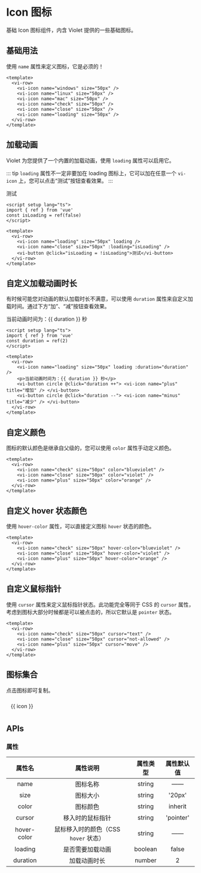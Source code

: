 <script setup lang="ts">
import { ref } from 'vue'
import { iconMaps } from '../../packages/components/Icon/iconMaps'
const isLoading = ref(false)
const duration = ref(2)

const copy = (name: string) => {
  navigator.clipboard.writeText(`<vi-icon name="${name}" />`)
    .then(res => console.log('复制成功'))
    .catch(err => console.log('复制失败'))
}
</script>

# Icon 图标

基础 Icon 图标组件，内含 Violet 提供的一些基础图标。

## 基础用法

使用 `name` 属性来定义图标，它是必须的！

<div class="examples">
  <vi-row>
    <vi-icon name="windows" size="50px" />
    <vi-icon name="linux" size="50px" />
    <vi-icon name="mac" size="50px" />
    <vi-icon name="check" size="50px" />
    <vi-icon name="close" size="50px" />
    <vi-icon name="loading" size="50px" />
  </vi-row>
</div>

```vue
<template>
  <vi-row>
    <vi-icon name="windows" size="50px" />
    <vi-icon name="linux" size="50px" />
    <vi-icon name="mac" size="50px" />
    <vi-icon name="check" size="50px" />
    <vi-icon name="close" size="50px" />
    <vi-icon name="loading" size="50px" />
  </vi-row>
</template>
```

## 加载动画

Violet 为您提供了一个内置的加载动画，使用 `loading` 属性可以启用它。

::: tip
`loading` 属性不一定非要加在 loading 图标上，它可以加在任意一个 `vi-icon` 上，您可以点击“测试”按钮查看效果。
:::

<div class="examples">
  <vi-row>
    <vi-icon name="loading" size="50px" loading />
    <vi-icon name="close" size="50px" :loading="isLoading" />
    <vi-button @click="isLoading = !isLoading">测试</vi-button>
  </vi-row>
</div>

```vue
<script setup lang="ts">
import { ref } from 'vue'
const isLoading = ref(false)
</script>

<template>
  <vi-row>
    <vi-icon name="loading" size="50px" loading />
    <vi-icon name="close" size="50px" :loading="isLoading" />
    <vi-button @click="isLoading = !isLoading">测试</vi-button>
  </vi-row>
</template>
```

## 自定义加载动画时长

有时候可能您对动画的默认加载时长不满意，可以使用 `duration` 属性来自定义加载时间。通过下方“加”、“减”按钮查看效果。

<div class="examples">
  <vi-row>
    <vi-icon name="loading" size="50px" loading :duration="duration" />
    <p>当前动画时间为：{{ duration }} 秒</p>
    <vi-button circle @click="duration ++"> <vi-icon name="plus" title="增加" /> </vi-button>
    <vi-button circle @click="duration --"> <vi-icon name="minus" title="减少" /> </vi-button>
  </vi-row>
</div>

```vue
<script setup lang="ts">
import { ref } from 'vue'
const duration = ref(2)
</script>

<template>
  <vi-row>
    <vi-icon name="loading" size="50px" loading :duration="duration" />
    <p>当前动画时间为：{{ duration }} 秒</p>
    <vi-button circle @click="duration ++"> <vi-icon name="plus" title="增加" /> </vi-button>
    <vi-button circle @click="duration --"> <vi-icon name="minus" title="减少" /> </vi-button>
  </vi-row>
</template>
```

## 自定义颜色

图标的默认颜色是继承自父级的，您可以使用 `color` 属性手动定义颜色。

<div class="examples">
  <vi-row>
    <vi-icon name="check" size="50px" color="blueviolet" />
    <vi-icon name="close" size="50px" color="violet" />
    <vi-icon name="plus" size="50px" color="orange" />
  </vi-row>
</div>

```vue
<template>
  <vi-row>
    <vi-icon name="check" size="50px" color="blueviolet" />
    <vi-icon name="close" size="50px" color="violet" />
    <vi-icon name="plus" size="50px" color="orange" />
  </vi-row>
</template>
```

## 自定义 hover 状态颜色

使用 `hover-color` 属性，可以直接定义图标 `hover` 状态的颜色。

<div class="examples">
  <vi-row>
    <vi-icon name="check" size="50px" hover-color="blueviolet" />
    <vi-icon name="close" size="50px" hover-color="violet" />
    <vi-icon name="plus" size="50px" hover-color="orange" />
  </vi-row>
</div>

```vue
<template>
  <vi-row>
    <vi-icon name="check" size="50px" hover-color="blueviolet" />
    <vi-icon name="close" size="50px" hover-color="violet" />
    <vi-icon name="plus" size="50px" hover-color="orange" />
  </vi-row>
</template>
```

## 自定义鼠标指针

使用 `cursor` 属性来定义鼠标指针状态。此功能完全等同于 CSS 的 `cursor` 属性，考虑到图标大部分时候都是可以被点击的，所以它默认是 `pointer` 状态。

<div class="examples">
  <vi-row>
    <vi-icon name="check" size="50px" cursor="text" />
    <vi-icon name="close" size="50px" cursor="not-allowed" />
    <vi-icon name="plus" size="50px" cursor="move" />
  </vi-row>
</div>

```vue
<template>
  <vi-row>
    <vi-icon name="check" size="50px" cursor="text" />
    <vi-icon name="close" size="50px" cursor="not-allowed" />
    <vi-icon name="plus" size="50px" cursor="move" />
  </vi-row>
</template>
```

## 图标集合

点击图标即可复制。

<ul class="icon-list">
  <li v-for="icon in Object.keys(iconMaps)" :key="icon" @click="copy(icon)">
    <vi-icon :name="icon" size="28px" />
    <span> {{ icon }} </span>
  </li>
</ul>

<style scoped lang="scss">
.icon-list {
  padding: 0;
  margin: 0;
  list-style: none;
  border-left: 1px solid var(--border-color);
  border-top: 1px solid var(--border-color);
  display: grid;
  grid-template-columns: repeat(10, 1fr);
  > li {
    display: flex;
    flex-direction: column;
    align-items: center;
    margin: 0;
    padding: 10px;
    border-right: 1px solid var(--border-color);
    border-bottom: 1px solid var(--border-color);
    span { cursor: pointer }
    &:hover {
      color: var(--primary-color);
    }
  }
}
@media screen and (max-width: 1820px) {
  .icon-list { grid-template-columns: repeat(6, 1fr); }
}
</style>

## APIs

### 属性

| 属性名 | 属性说明 | 属性类型 | 属性默认值 |
| :---: | :---: | :---: | :---: |
| name | 图标名称 | string | —— |
| size | 图标大小 | string | '20px' |
| color | 图标颜色 | string | inherit |
| cursor | 移入时的鼠标指针 | string | 'pointer' |
| hover-color | 鼠标移入时的颜色（CSS `hover` 状态） | string | —— |
| loading | 是否需要加载动画 | boolean | false |
| duration | 加载动画时长 | number | 2 |